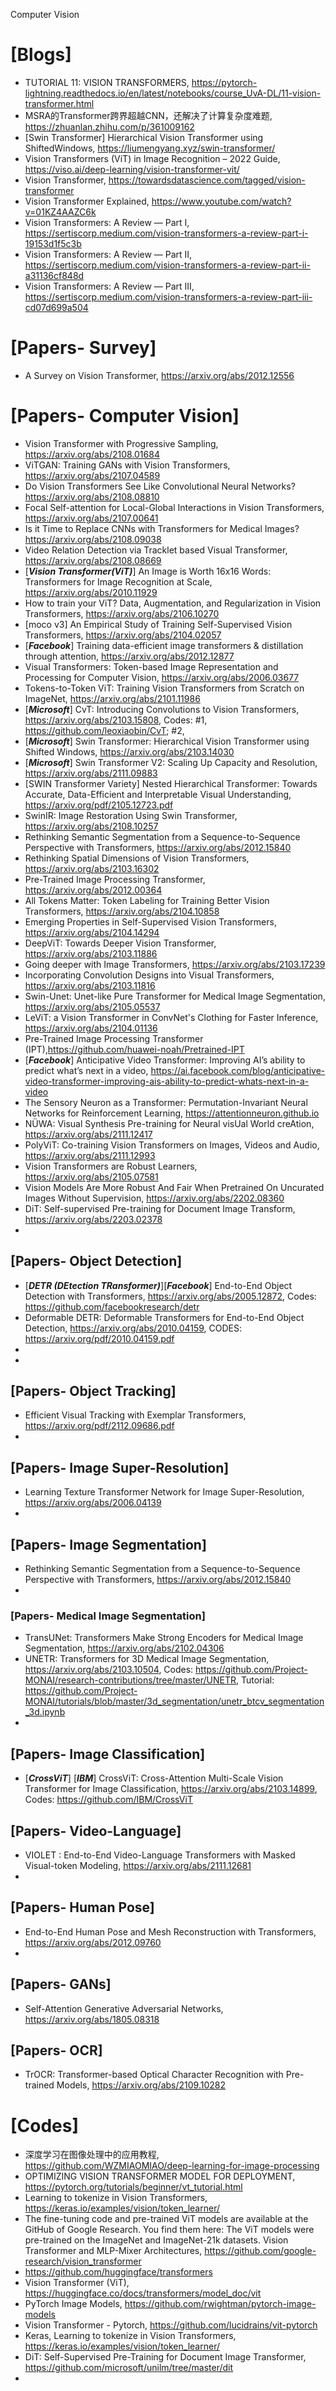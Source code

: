 Computer Vision

# [Blogs]
+ TUTORIAL 11: VISION TRANSFORMERS, https://pytorch-lightning.readthedocs.io/en/latest/notebooks/course_UvA-DL/11-vision-transformer.html
+ MSRA的Transformer跨界超越CNN，还解决了计算复杂度难题, https://zhuanlan.zhihu.com/p/361009162
+ [Swin Transformer] Hierarchical Vision Transformer using ShiftedWindows, https://liumengyang.xyz/swin-transformer/
+ Vision Transformers (ViT) in Image Recognition – 2022 Guide, https://viso.ai/deep-learning/vision-transformer-vit/
+ Vision Transformer, https://towardsdatascience.com/tagged/vision-transformer
+ Vision Transformer Explained, https://www.youtube.com/watch?v=01KZ4AAZC6k
+ Vision Transformers: A Review — Part I, https://sertiscorp.medium.com/vision-transformers-a-review-part-i-19153d1f5c3b
+ Vision Transformers: A Review — Part II, https://sertiscorp.medium.com/vision-transformers-a-review-part-ii-a31136cf848d
+ Vision Transformers: A Review — Part III, https://sertiscorp.medium.com/vision-transformers-a-review-part-iii-cd07d699a504

# [Papers- Survey]
+ A Survey on Vision Transformer, https://arxiv.org/abs/2012.12556

# [Papers- Computer Vision]
+ Vision Transformer with Progressive Sampling, https://arxiv.org/abs/2108.01684
+ ViTGAN: Training GANs with Vision Transformers, https://arxiv.org/abs/2107.04589
+ Do Vision Transformers See Like Convolutional Neural Networks? https://arxiv.org/abs/2108.08810
+ Focal Self-attention for Local-Global Interactions in Vision Transformers, https://arxiv.org/abs/2107.00641
+ Is it Time to Replace CNNs with Transformers for Medical Images? https://arxiv.org/abs/2108.09038
+ Video Relation Detection via Tracklet based Visual Transformer, https://arxiv.org/abs/2108.08669
+ [***Vision Transformer(ViT)***] An Image is Worth 16x16 Words: Transformers for Image Recognition at Scale, https://arxiv.org/abs/2010.11929
+ How to train your ViT? Data, Augmentation, and Regularization in Vision Transformers, https://arxiv.org/abs/2106.10270
+ [moco v3] An Empirical Study of Training Self-Supervised Vision Transformers, https://arxiv.org/abs/2104.02057
+ [***Facebook***] Training data-efficient image transformers & distillation through attention, https://arxiv.org/abs/2012.12877
+ Visual Transformers: Token-based Image Representation and Processing for Computer Vision, https://arxiv.org/abs/2006.03677
+ Tokens-to-Token ViT: Training Vision Transformers from Scratch on ImageNet, https://arxiv.org/abs/2101.11986
+ [***Microsoft***] CvT: Introducing Convolutions to Vision Transformers, https://arxiv.org/abs/2103.15808, Codes: #1, https://github.com/leoxiaobin/CvT; #2, 
+ [***Microsoft***] Swin Transformer: Hierarchical Vision Transformer using Shifted Windows, https://arxiv.org/abs/2103.14030
+ [***Microsoft***] Swin Transformer V2: Scaling Up Capacity and Resolution, https://arxiv.org/abs/2111.09883
+ [SWIN Transformer Variety] Nested Hierarchical Transformer: Towards Accurate, Data-Efficient and Interpretable Visual Understanding, https://arxiv.org/pdf/2105.12723.pdf
+ SwinIR: Image Restoration Using Swin Transformer, https://arxiv.org/abs/2108.10257
+ Rethinking Semantic Segmentation from a Sequence-to-Sequence Perspective with Transformers, https://arxiv.org/abs/2012.15840
+ Rethinking Spatial Dimensions of Vision Transformers, https://arxiv.org/abs/2103.16302
+ Pre-Trained Image Processing Transformer, https://arxiv.org/abs/2012.00364
+ All Tokens Matter: Token Labeling for Training Better Vision Transformers, https://arxiv.org/abs/2104.10858
+ Emerging Properties in Self-Supervised Vision Transformers, https://arxiv.org/abs/2104.14294
+ DeepViT: Towards Deeper Vision Transformer, https://arxiv.org/abs/2103.11886
+ Going deeper with Image Transformers, https://arxiv.org/abs/2103.17239
+ Incorporating Convolution Designs into Visual Transformers, https://arxiv.org/abs/2103.11816
+ Swin-Unet: Unet-like Pure Transformer for Medical Image Segmentation, https://arxiv.org/abs/2105.05537
+ LeViT: a Vision Transformer in ConvNet's Clothing for Faster Inference, https://arxiv.org/abs/2104.01136
+ Pre-Trained Image Processing Transformer (IPT),https://github.com/huawei-noah/Pretrained-IPT
+ [***Facebook***] Anticipative Video Transformer: Improving AI’s ability to predict what’s next in a video, https://ai.facebook.com/blog/anticipative-video-transformer-improving-ais-ability-to-predict-whats-next-in-a-video
+ The Sensory Neuron as a Transformer: Permutation-Invariant Neural Networks for Reinforcement Learning, https://attentionneuron.github.io
+ NÜWA: Visual Synthesis Pre-training for Neural visUal World creAtion, https://arxiv.org/abs/2111.12417
+ PolyViT: Co-training Vision Transformers on Images, Videos and Audio, https://arxiv.org/abs/2111.12993
+ Vision Transformers are Robust Learners, https://arxiv.org/abs/2105.07581
+ Vision Models Are More Robust And Fair When Pretrained On Uncurated Images Without Supervision, https://arxiv.org/abs/2202.08360
+ DiT: Self-supervised Pre-training for Document Image Transform, https://arxiv.org/abs/2203.02378
+ 

## [Papers- Object Detection]
+ [***DETR (DEtection TRansformer)***][***Facebook***] End-to-End Object Detection with Transformers, https://arxiv.org/abs/2005.12872, Codes: https://github.com/facebookresearch/detr
+ Deformable DETR: Deformable Transformers for End-to-End Object Detection, https://arxiv.org/abs/2010.04159, CODES: https://arxiv.org/pdf/2010.04159.pdf
+ 
+ 

## [Papers- Object Tracking]
+ Efficient Visual Tracking with Exemplar Transformers, https://arxiv.org/pdf/2112.09686.pdf
+ 



## [Papers- Image Super-Resolution]
+ Learning Texture Transformer Network for Image Super-Resolution, https://arxiv.org/abs/2006.04139
+ 

## [Papers- Image Segmentation]
+ Rethinking Semantic Segmentation from a Sequence-to-Sequence Perspective with Transformers, https://arxiv.org/abs/2012.15840
+ 

### [Papers- Medical Image Segmentation]
+ TransUNet: Transformers Make Strong Encoders for Medical Image Segmentation, https://arxiv.org/abs/2102.04306
+ UNETR: Transformers for 3D Medical Image Segmentation, https://arxiv.org/abs/2103.10504, Codes: https://github.com/Project-MONAI/research-contributions/tree/master/UNETR, Tutorial: https://github.com/Project-MONAI/tutorials/blob/master/3d_segmentation/unetr_btcv_segmentation_3d.ipynb
+ 


## [Papers- Image Classification]
+ [***CrossViT***] [***IBM***] CrossViT: Cross-Attention Multi-Scale Vision Transformer for Image Classification, https://arxiv.org/abs/2103.14899, Codes: https://github.com/IBM/CrossViT

## [Papers- Video-Language]
+ VIOLET : End-to-End Video-Language Transformers with Masked Visual-token Modeling, https://arxiv.org/abs/2111.12681
+ 

## [Papers- Human Pose]
+ End-to-End Human Pose and Mesh Reconstruction with Transformers, https://arxiv.org/abs/2012.09760
+ 

## [Papers- GANs]
+ Self-Attention Generative Adversarial Networks, https://arxiv.org/abs/1805.08318

## [Papers- OCR]
+ TrOCR: Transformer-based Optical Character Recognition with Pre-trained Models, https://arxiv.org/abs/2109.10282


# [Codes]
+ 深度学习在图像处理中的应用教程, https://github.com/WZMIAOMIAO/deep-learning-for-image-processing
+ OPTIMIZING VISION TRANSFORMER MODEL FOR DEPLOYMENT, https://pytorch.org/tutorials/beginner/vt_tutorial.html
+ Learning to tokenize in Vision Transformers, https://keras.io/examples/vision/token_learner/
+ The fine-tuning code and pre-trained ViT models are available at the GitHub of Google Research. You find them here:  The ViT models were pre-trained on the ImageNet and ImageNet-21k datasets.  Vision Transformer and MLP-Mixer Architectures, https://github.com/google-research/vision_transformer
+ https://github.com/huggingface/transformers
+ Vision Transformer (ViT), https://huggingface.co/docs/transformers/model_doc/vit
+ PyTorch Image Models, https://github.com/rwightman/pytorch-image-models
+ Vision Transformer - Pytorch, https://github.com/lucidrains/vit-pytorch
+ Keras, Learning to tokenize in Vision Transformers, https://keras.io/examples/vision/token_learner/
+ DiT: Self-Supervised Pre-Training for Document Image Transformer, https://github.com/microsoft/unilm/tree/master/dit
+ 


